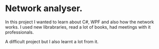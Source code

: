 <h1>Network analyser.</h1>

In this project I wanted to learn about C#, WPF and also how the network works.
I used new librabraries, read a lot of books, had meetings with it professionals.

A difficult project but I also learnt a lot from it.

